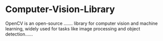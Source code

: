 # Computer-Vision-Library
OpenCV is an open-source ....... library for computer vision and machine learning, widely used for tasks like image processing and object detection......
